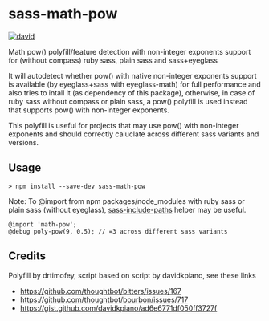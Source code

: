 # sass-math-pow

[![david](https://david-dm.org/strarsis/sass-math-pow.svg)](https://david-dm.org/strarsis/sass-math-pow)

Math pow() polyfill/feature detection with non-integer exponents support 
for (without compass) ruby sass, plain sass and sass+eyeglass

It will autodetect whether pow() with native non-integer exponents support is available (by eyeglass+sass with eyeglass-math) for full performance and also tries to intall it (as dependency of this package),
otherwise, in case of ruby sass without compass or plain sass, a pow() polyfill is used instead that supports pow() with non-integer exponents.

This polyfill is useful for projects that may use pow() with non-integer exponents and should correctly caluclate across different sass variants and versions.

## Usage
````
> npm install --save-dev sass-math-pow
````
Note: To @import from npm packages/node_modules with ruby sass or plain sass (without eyeglass), 
[sass-include-paths](https://github.com/strarsis/sass-include-paths) helper may be useful.
````
@import 'math-pow';
@debug poly-pow(9, 0.5); // =3 across different sass variants
````

## Credits
Polyfill by drtimofey, script based on script by davidkpiano, see these links
- https://github.com/thoughtbot/bitters/issues/167
- https://github.com/thoughtbot/bourbon/issues/717
- https://gist.github.com/davidkpiano/ad6e6771df050ff3727f
